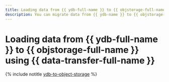```yaml
---
title: Loading data from {{ ydb-full-name }} to {{ objstorage-full-name }} using {{ data-transfer-full-name }}
description: You can migrate data from {{ ydb-name }} to {{ objstorage-name }} using {{ data-transfer-name }}.
---
```


# Loading data from {{ ydb-full-name }} to {{ objstorage-full-name }} using {{ data-transfer-full-name }}

{% include notitle [ydb-to-object-storage](../../_tutorials/dataplatform/datatransfer/ydb-to-object-storage.md) %}
